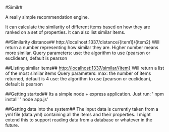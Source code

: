#Similr#

A really simple recommendation engine.

It can calculate the similarity of different items based on how they are ranked on a set of properties.
It can also list similar items.


##Similarity distance##
  http://localhost:1337/distance/{item1}/{item2}
Will return a number representing how similar they are. Higher number means more similar.
Query parameters:
  use: the algorithm to use (pearson or euclidean), default is pearson

##Listing similar items##
  [http://localhost:1337/similar/{item}](http://localhost:1337/similar/{item})
Will return a list of the most similar items
Query parameters:
  max: the number of items returned, default is 4
  use: the algorithm to use (pearson or euclidean), default is pearson




##Getting started##
Its a simple node + express application. Just run:
'  npm install'
'  node app.js'


##Getting data into the system##
The input data is currently taken from a yml file (data.yml) containing all the items and their properties.
I might extend this to support reading data from a database or whatever in the future.

